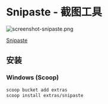 # Snipaste - 截图工具

![screenshot-snipaste.png](https://pics-1324197765.cos.ap-shanghai.myqcloud.com/screenshot-snipaste.png)

[Snipaste](https://www.snipaste.com/)

## 安装

### Windows (Scoop)

```bash
scoop bucket add extras
scoop install extras/snipaste
```
